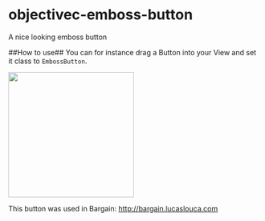 # objectivec-emboss-button
A nice looking emboss button

##How to use##
You can for instance drag a Button into your View and set it class to ``EmbossButton``.

<img src="https://cloud.githubusercontent.com/assets/10542894/6719464/02f18ce2-cdbb-11e4-8584-1faecbbde268.png" width="250"/>

This button was used in Bargain: 
http://bargain.lucaslouca.com
